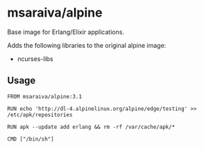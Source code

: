 msaraiva/alpine
=====

Base image for Erlang/Elixir applications. 

Adds the following libraries to the original alpine image:

- ncurses-libs

## Usage

```
FROM msaraiva/alpine:3.1

RUN echo 'http://dl-4.alpinelinux.org/alpine/edge/testing' >> /etc/apk/repositories

RUN apk --update add erlang && rm -rf /var/cache/apk/*

CMD ["/bin/sh"]

```


